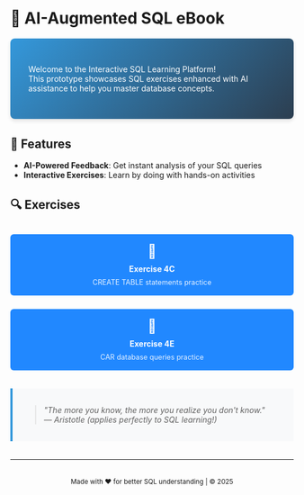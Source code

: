 <style>
.footer, .octocat {
  display: none !important;
}
</style>

# 📘 AI-Augmented SQL eBook

<div class="intro-card" style="
  background: linear-gradient(135deg, #3498db, #2c3e50);
  color: white;
  padding: 2rem;
  border-radius: 8px;
  box-shadow: 0 4px 6px rgba(0,0,0,0.1);
  margin-bottom: 2rem;
">

Welcome to the Interactive SQL Learning Platform!  
This prototype showcases SQL exercises enhanced with AI assistance to help you master database concepts.

</div>

## 🚀 Features
- **AI-Powered Feedback**: Get instant analysis of your SQL queries
- **Interactive Exercises**: Learn by doing with hands-on activities

## 🔍 Exercises

<div style="display: grid; grid-template-columns: repeat(auto-fit, minmax(250px, 1fr)); gap: 1.5rem; margin: 2rem 0;">

<a href="exercises/activity_4C_AI.html" style="text-decoration: none;">
  <div style="background: #2188ff; color: white; padding: 1rem; border-radius: 6px; text-align: center; transition: transform 0.2s;">
    <div style="font-size: 1.5rem;">📌</div>
    <div style="font-weight: bold; margin: 0.5rem 0;">Exercise 4C</div>
    <div style="font-size: 0.9em; opacity: 0.9;">CREATE TABLE statements practice</div>
  </div>
</a>

<a href="exercises/activity_AI.html" style="text-decoration: none;">
  <div style="background: #2188ff; color: white; padding: 1rem; border-radius: 6px; text-align: center; transition: transform 0.2s;">
    <div style="font-size: 1.5rem;">📌</div>
    <div style="font-weight: bold; margin: 0.5rem 0;">Exercise 4E</div>
    <div style="font-size: 0.9em; opacity: 0.9;">CAR database queries practice</div>
  </div>
</a>

</div>

<div class="quote" style="
  border-left: 4px solid #3498db;
  padding: 1rem;
  background: #f8f9fa;
  margin: 2rem 0;
  font-style: italic;
">

> "The more you know, the more you realize you don't know."  
> — Aristotle (applies perfectly to SQL learning!)

</div>

---

<div style="text-align: center; margin-top: 2rem;">
  <small>Made with ❤️ for better SQL understanding | © 2025</small>
</div>

